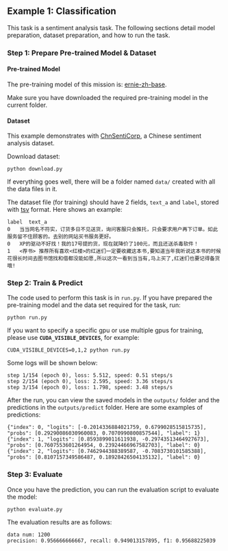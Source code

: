 ## Example 1: Classification
This task is a sentiment analysis task. The following sections detail model preparation, dataset preparation, and how to run the task.

### Step 1: Prepare Pre-trained Model & Dataset

#### Pre-trained Model

The pre-training model of this mission is: [ernie-zh-base](https://github.com/PaddlePaddle/PALM/tree/r0.3-api).

Make sure you have downloaded the required pre-training model in the current folder.


#### Dataset

This example demonstrates with [ChnSentiCorp](https://github.com/SophonPlus/ChineseNlpCorpus/tree/master/datasets/ChnSentiCorp_htl_all), a Chinese sentiment analysis dataset.

Download dataset:
```shell
python download.py
```

If everything goes well, there will be a folder named `data/`  created with all the data files in it.

The dataset file (for training) should have 2 fields,  `text_a` and `label`, stored with [tsv](https://en.wikipedia.org/wiki/Tab-separated_values) format. Here shows an example:

```
label  text_a
0   当当网名不符实，订货多日不见送货，询问客服只会推托，只会要求用户再下订单。如此服务留不住顾客的。去别的网站买书服务更好。
0   XP的驱动不好找！我的17号提的货，现在就降价了100元，而且还送杀毒软件！
1   <荐书> 推荐所有喜欢<红楼>的红迷们一定要收藏这本书,要知道当年我听说这本书的时候花很长时间去图书馆找和借都没能如愿,所以这次一看到当当有,马上买了,红迷们也要记得备货哦!
```

### Step 2: Train & Predict

The code used to perform this task is in `run.py`. If you have prepared the pre-training model and the data set required for the task, run:

```shell
python run.py
```

If you want to specify a specific gpu or use multiple gpus for training, please use **`CUDA_VISIBLE_DEVICES`**, for example:

```shell
CUDA_VISIBLE_DEVICES=0,1,2 python run.py
```


Some logs will be shown below:

```
step 1/154 (epoch 0), loss: 5.512, speed: 0.51 steps/s
step 2/154 (epoch 0), loss: 2.595, speed: 3.36 steps/s
step 3/154 (epoch 0), loss: 1.798, speed: 3.48 steps/s
```


After the run, you can view the saved models in the `outputs/` folder and the predictions in the `outputs/predict` folder. Here are some examples of predictions:


```
{"index": 0, "logits": [-0.2014336884021759, 0.6799028515815735], "probs": [0.29290086030960083, 0.7070990800857544], "label": 1}
{"index": 1, "logits": [0.8593899011611938, -0.29743513464927673], "probs": [0.7607553601264954, 0.23924466967582703], "label": 0}
{"index": 2, "logits": [0.7462944388389587, -0.7083730101585388], "probs": [0.8107157349586487, 0.18928426504135132], "label": 0}
```

### Step 3: Evaluate

Once you have the prediction, you can run the evaluation script to evaluate the model:

```shell
python evaluate.py
```

The evaluation results are as follows:

```
data num: 1200
precision: 0.956666666667, recall: 0.949013157895, f1: 0.95688225039
```
